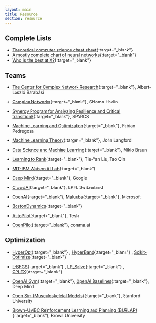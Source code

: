 ```yaml
---
layout: main
title: Resource 
section: resource 
---
```


Complete Lists
--------------
- [Theoretical computer science cheat sheet](https://www.tug.org/texshowcase/cheat.pdf){:target="_blank"}
- [A mostly complete chart of neural networks](https://www.asimovinstitute.org/wp-content/uploads/2019/04/NeuralNetworkZoo20042019.png){:target="_blank"}
- [Who is the best at X?](http://rodrigob.github.io/are_we_there_yet/build/#classification-dataset-type){:target="_blank"}


Teams
-----
- [The Center for Complex Network Research](https://www.barabasilab.com/){:target="_blank"}, Albert-László Barabási
- [Complex Networks](http://havlin.biu.ac.il/){:target="_blank"}, Shlomo Havlin
- [Synergy Program for Analyzing Resilience and Critical transitionS](https://www.sparcs-center.org/){:target="_blank"}, SPARCS
- [Machine Learning and Optimization](http://fa.bianp.net/pages/about.html){:target="_blank"}, Fabian Pedregosa
- [Machine Learning Theory](http://hunch.net){:target="_blank"}, John Langford
- [Data Science and Machine Learning](http://blog.mikiobraun.de/){:target="_blank"}, Mikio Braun
- [Learning to Rank](https://www.microsoft.com/en-us/research/project/mslr/){:target="_blank"}, Tie-Yan Liu, Tao Qin

- [MIT-IBM Watson AI Lab](https://mitibmwatsonailab.mit.edu/){:target="_blank"}
- [Deep Mind](https://deepmind.com/){:target="_blank"}, Google
- [CrowdAI](https://www.crowdai.com/){:target="_blank"}, EPFL Switzerland
- [OpenAI](https://gym.openai.com/){:target="_blank"}, [Maluuba](http://www.maluuba.com/){:target="_blank"}, Microsoft
- [BostonDynamics](https://www.bostondynamics.com/){:target="_blank"}
- [AutoPilot](https://www.tesla.com/autopilotAI){:target="_blank"}, Tesla
- [OpenPilot](https://comma.ai/){:target="_blank"}, comma.ai

Optimization
------------
- [HyperOpt](https://github.com/hyperopt){:target="_blank"}
, [HyperBand](https://github.com/zygmuntz/hyperband){:target="_blank"}
, [Scikit-Optimize](https://github.com/scikit-optimize/scikit-optimize){:target="_blank"}
- [L-BFGS](http://www.chokkan.org/software/liblbfgs/index.html){:target="_blank"}
, [LP_Solve](http://lpsolve.sourceforge.net/5.5/Java/README.html){:target="_blank"}
, [CPLEX](https://www.ibm.com/support/knowledgecenter/SSSA5P_12.3.0/ilog.odms.cplex.help/Content/Optimization/Documentation/Optimization_Studio/_pubskel/ps_usrmancplex1776.html){:target="_blank"}

- [OpenAI Gym](https://github.com/openai/gym){:target="_blank"}, [OpenAI Baselines](https://github.com/openai/baselines){:target="_blank"}, Deep Mind
- [Open Sim (Musculoskeletal Models)](https://github.com/stanfordnmbl/osim-rl){:target="_blank"}, Stanford University
- [Brown-UMBC Reinforcement Learning and Planning (BURLAP)](http://burlap.cs.brown.edu/){:target="_blank"}, Brown University

